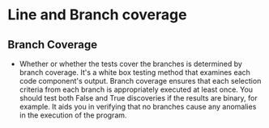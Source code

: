 # Line and Branch coverage

## Branch Coverage
* Whether or whether the tests cover the branches is determined by branch coverage. It's a white box testing method that examines each code component's output. Branch coverage ensures that each selection criteria from each branch is appropriately executed at least once. You should test both False and True discoveries if the results are binary, for example. It aids you in verifying that no branches cause any anomalies in the execution of the program.


